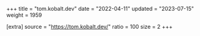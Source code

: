 +++
title = "tom.kobalt.dev"
date = "2022-04-11"
updated = "2023-07-15"
weight = 1959

[extra]
source = "https://tom.kobalt.dev/"
ratio = 100
size = 2
+++
